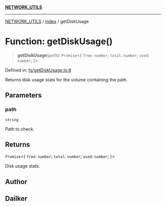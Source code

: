 [**NETWORK_UTILS**](../../README.md)

***

[NETWORK_UTILS](../../README.md) / [index](../README.md) / getDiskUsage

# Function: getDiskUsage()

> **getDiskUsage**(`path`): `Promise`\<\{ `free`: `number`; `total`: `number`; `used`: `number`; \}\>

Defined in: [fs/getDiskUsage.ts:8](https://github.com/dailker/everyutil/blob/26e2bb73429918cf0d08899e9efd90b82a42c92e/src/fs/getDiskUsage.ts#L8)

Returns disk usage stats for the volume containing the path.

## Parameters

### path

`string`

Path to check.

## Returns

`Promise`\<\{ `free`: `number`; `total`: `number`; `used`: `number`; \}\>

Disk usage stats.

## Author

## Dailker
